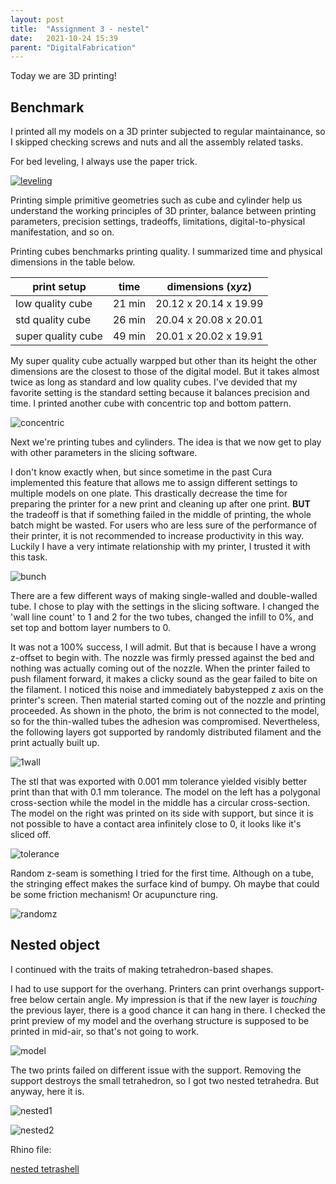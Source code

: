 ```yaml
---
layout: post
title:  "Assignment 3 - nestel"
date:   2021-10-24 15:39
parent: "DigitalFabrication"
---
```

Today we are 3D printing!


## Benchmark

I printed all my models on a 3D printer subjected to regular maintainance, so I skipped checking screws and nuts and all the assembly related tasks.

For bed leveling, I always use the paper trick.

[![leveling](https://i.ytimg.com/vi/MhIE0ms-n7U/maxresdefault.jpg)](https://www.youtube.com/watch?v=MhIE0ms-n7U&ab_channel=tr3nDmaker)

Printing simple primitive geometries such as cube and cylinder help us understand the working principles of 3D printer, balance between printing parameters, precision settings, tradeoffs, limitations, digital-to-physical manifestation, and so on.

Printing cubes benchmarks printing quality. I summarized time and physical dimensions in the table below.

| print setup      | time | dimensions (x*y*z) |
| ----------- | ----------- | ----------- |
| low quality cube      |    21 min    | 20.12 x 20.14 x 19.99 |
| std quality cube      |    26 min    | 20.04 x 20.08 x 20.01 |
| super quality cube    |    49 min    | 20.01 x 20.02 x 19.91 |

My super quality cube actually warpped but other than its height the other dimensions are the closest to those of the digital model. But it takes almost twice as long as standard and low quality cubes. I've devided that my favorite setting is the standard setting because it balances precision and time. I printed another cube with concentric top and bottom pattern.

![concentric](../files/533_3/IMG_2018.JPG)

Next we're printing tubes and cylinders. The idea is that we now get to play with other parameters in the slicing software.

I don't know exactly when, but since sometime in the past Cura implemented this feature that allows me to assign different settings to multiple models on one plate. This drastically decrease the time for preparing the printer for a new print and cleaning up after one print. **BUT** the tradeoff is that if something failed in the middle of printing, the whole batch might be wasted. For users who are less sure of the performance of their printer, it is not recommended to increase productivity in this way. Luckily I have a very intimate relationship with my printer, I trusted it with this task.

![bunch](../files/533_3/IMG_2016.JPG)

There are a few different ways of making single-walled and double-walled tube. I chose to play with the settings in the slicing software. I changed the 'wall line count' to 1 and 2 for the two tubes, changed the infill to 0%, and set top and bottom layer numbers to 0.

It was not a 100% success, I will admit. But that is because I have a wrong z-offset to begin with. The nozzle was firmly pressed against the bed and nothing was actually coming out of the nozzle. When the printer failed to push filament forward, it makes a clicky sound as the gear failed to bite on the filament. I noticed this noise and immediately babystepped z axis on the printer's screen. Then material started coming out of the nozzle and printing proceeded. As shown in the photo, the brim is not connected to the model, so for the thin-walled tubes the adhesion was compromised. Nevertheless, the following layers got supported by randomly distributed filament and the print actually built up.

![1wall](../files/533_3/IMG_2020.JPG)

The stl that was exported with 0.001 mm tolerance yielded visibly better print than that with 0.1 mm tolerance. The model on the left has a polygonal cross-section while the model in the middle has a circular cross-section. The model on the right was printed on its side with support, but since it is not possible to have a contact area infinitely close to 0, it looks like it's sliced off. 

![tolerance](../files/533_3/IMG_2019.JPG)

Random z-seam is something I tried for the first time. Although on a tube, the stringing effect makes the surface kind of bumpy. Oh maybe that could be some friction mechanism! Or acupuncture ring.

![randomz](../files/533_3/IMG_2021.JPG)



## Nested object

I continued with the traits of making tetrahedron-based shapes.


I had to use support for the overhang. Printers can print overhangs support-free below certain angle. My impression is that if the new layer is *touching* the previous layer, there is a good chance it can hang in there. I checked the print preview of my model and the overhang structure is supposed to be printed in mid-air, so that's not going to work.

![model](../files/533_3/model.JPG)

The two prints failed on different issue with the support. Removing the support destroys the small tetrahedron, so I got two nested tetrahedra. But anyway, here it is.

![nested1](../files/533_3/IMG_2025.JPG)

![nested2](../files/533_3/IMG_2026.JPG)







Rhino file:

[nested tetrashell](../files/533_3/assignment3.3dm)

